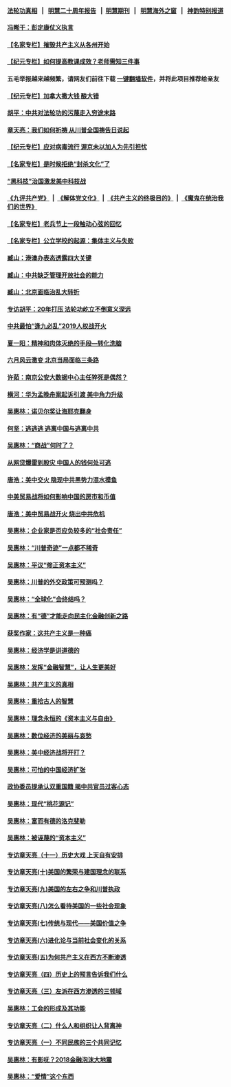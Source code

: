 #### [法轮功真相](https://github.com/gfw-breaker/truth/blob/master/README.md?t=0) &nbsp;&nbsp;|&nbsp;&nbsp; [明慧二十周年报告](https://github.com/gfw-breaker/mh-reports/blob/master/README.md?t=0) &nbsp;&nbsp;|&nbsp;&nbsp;[明慧期刊](https://github.com/gfw-breaker/mh-qikan) &nbsp;&nbsp;|&nbsp;&nbsp; [明慧海外之窗](https://github.com/gfw-breaker/mh-news/blob/master/README.md?t=0) &nbsp;&nbsp;|&nbsp;&nbsp; [神韵特别报道](https://github.com/gfw-breaker/mh-news/blob/master/shenyun.md?t=0)
#### [冯睎干：彭定康仗义执言](../pages/nsc423/n13573222.md?t=03310705) 
#### [【名家专栏】摧毁共产主义从各州开始](../pages/nsc423/n13076376.md?t=03310705) 
#### [【纪元专栏】如何提高教课成效？老师需知三件事](../pages/nsc423/n12417848.md?t=03310705) 
#### 五毛举报越来越频繁，请网友们前往下载 [一键翻墙软件](https://github.com/gfw-breaker/ssr-accounts)，并将此项目推荐给亲友
#### [【纪元专栏】加拿大撒大钱 酿大错](../pages/nsc423/n12406564.md?t=03310705) 
#### [胡平：中共对法轮功的污蔑走入穷途末路](../pages/nsc423/n12266737.md?t=03310705) 
#### [章天亮：我们如何祈祷 从川普全国祷告日说起](../pages/nsc423/n11944627.md?t=03310705) 
#### [【纪元专栏】应对病毒流行 渥京未以加人为先引担忧](../pages/nsc423/n11875714.md?t=03310705) 
#### [【名家专栏】是时候拒绝“封杀文化”了](../pages/nsc423/n11814093.md?t=03310705) 
#### [“黑科技”治国激发美中科技战](../pages/nsc423/n11638056.md?t=03310705) 
#### [《九评共产党》](https://github.com/begood0513/9ping.md/blob/master/README.md?t=03310705) &nbsp;|&nbsp; [《解体党文化》](../../../../jtdwh.md/blob/master/README.md?t=03310705)  &nbsp;|&nbsp; [《共产主义的终极目的》](../../../../gczydzjmd.md/blob/master/README.md?t=03310705) &nbsp;|&nbsp; [《魔鬼在统治我们的世界》](../../../../mgztzwmdsj.md/blob/master/README.md?t=03310705) 
#### [【名家专栏】老兵节上一段触动心弦的回忆](../pages/nsc423/n11646016.md?t=03310705) 
#### [【名家专栏】公立学校的起源：集体主义与失败](../pages/nsc423/n11601833.md?t=03310705) 
#### [臧山：港澳办表态透露四大关键](../pages/nsc423/n11421628.md?t=03310705) 
#### [臧山：中共缺乏管理开放社会的能力](../pages/nsc423/n11407457.md?t=03310705) 
#### [臧山：北京面临治乱大转折](../pages/nsc423/n11406895.md?t=03310705) 
#### [专访胡平：20年打压 法轮功屹立不倒意义深远](../pages/nsc423/n11398800.md?t=03310705) 
#### [中共最怕“逢九必乱”2019人权战开火](../pages/nsc423/n11385248.md?t=03310705) 
#### [夏一阳：精神和肉体灭绝的手段—转化洗脑](../pages/nsc423/n11368250.md?t=03310705) 
#### [六月风云激变 北京当局面临三条路](../pages/nsc423/n11313668.md?t=03310705) 
#### [许茹：南京公安大数据中心主任猝死是偶然？](../pages/nsc423/n11064744.md?t=03310705) 
#### [横河：华为孟晚舟案起诉引渡 美中角力升级](../pages/nsc423/n11027230.md?t=03310705) 
#### [吴惠林：诺贝尔奖让海耶克翻身](../pages/nsc423/n10890049.md?t=03310705) 
#### [何坚：逃逃逃 逃离中国与逃离中共](../pages/nsc423/n10592891.md?t=03310705) 
#### [吴惠林：“商战”何时了？](../pages/nsc423/n10573558.md?t=03310705) 
#### [从网贷爆雷到股灾 中国人的钱何处可逃](../pages/nsc423/n10572800.md?t=03310705) 
#### [唐浩：美中交火 隐现中共黑势力混水摸鱼](../pages/nsc423/n10544040.md?t=03310705) 
#### [中美贸易战将如何影响中国的房市和币值](../pages/nsc423/n10543697.md?t=03310705) 
#### [唐浩：美中贸易战开火 烧出中共危机](../pages/nsc423/n10540126.md?t=03310705) 
#### [吴惠林：企业家是否应负较多的“社会责任”](../pages/nsc423/n10535022.md?t=03310705) 
#### [吴惠林：“川普奇迹”一点都不稀奇](../pages/nsc423/n10512808.md?t=03310705) 
#### [吴惠林：平议“修正资本主义”](../pages/nsc423/n10495724.md?t=03310705) 
#### [吴惠林：川普的外交政策可预测吗？](../pages/nsc423/n10462387.md?t=03310705) 
#### [吴惠林：“全球化”会终结吗？](../pages/nsc423/n10452838.md?t=03310705) 
#### [吴惠林：有“德”才能走向民主化金融创新之路](../pages/nsc423/n10432292.md?t=03310705) 
#### [获奖作家：这共产主义是一种癌](../pages/nsc423/n10431541.md?t=03310705) 
#### [吴惠林：经济学是讲道德的](../pages/nsc423/n10398014.md?t=03310705) 
#### [吴惠林：发挥“金融智慧”，让人生更美好](../pages/nsc423/n10375019.md?t=03310705) 
#### [吴惠林：共产主义的真相](../pages/nsc423/n10351394.md?t=03310705) 
#### [吴惠林：重拾古人的智慧](../pages/nsc423/n10337691.md?t=03310705) 
#### [吴惠林：理念永恒的《资本主义与自由》](../pages/nsc423/n10316274.md?t=03310705) 
#### [吴惠林：数位经济的美丽与哀愁](../pages/nsc423/n10292946.md?t=03310705) 
#### [吴惠林：美中经济战将开打？](../pages/nsc423/n10258825.md?t=03310705) 
#### [吴惠林：可怕的中国经济扩张](../pages/nsc423/n10219147.md?t=03310705) 
#### [政协委员提承认双重国籍 揭中共官员过客心态](../pages/nsc423/n10208809.md?t=03310705) 
#### [吴惠林：现代“桃花源记”](../pages/nsc423/n10185234.md?t=03310705) 
#### [吴惠林：富而有德的洛克斐勒](../pages/nsc423/n10142264.md?t=03310705) 
#### [吴惠林：被诬蔑的“资本主义”](../pages/nsc423/n10124816.md?t=03310705) 
#### [专访章天亮（十一）历史大戏 上天自有安排](../pages/nsc423/n10094905.md?t=03310705) 
#### [专访章天亮(十)美国的繁荣与建国理念的联系](../pages/nsc423/n10094899.md?t=03310705) 
#### [专访章天亮(九)美国的左右之争和川普执政](../pages/nsc423/n10094889.md?t=03310705) 
#### [专访章天亮(八)怎么看待美国的一些社会现象](../pages/nsc423/n10094857.md?t=03310705) 
#### [专访章天亮(七)传统与现代——美国价值之争](../pages/nsc423/n10093140.md?t=03310705) 
#### [专访章天亮(六)进化论与当前社会变化的关系](../pages/nsc423/n10092036.md?t=03310705) 
#### [专访章天亮(五)为何共产主义在西方不断渗透](../pages/nsc423/n10083620.md?t=03310705) 
#### [专访章天亮（四）历史上的预言告诉我们什么](../pages/nsc423/n10083606.md?t=03310705) 
#### [专访章天亮（三）左派在西方渗透的三领域](../pages/nsc423/n10081115.md?t=03310705) 
#### [吴惠林：工会的形成及其功能](../pages/nsc423/n10080633.md?t=03310705) 
#### [专访章天亮（二）什么人和组织让人背离神](../pages/nsc423/n10076637.md?t=03310705) 
#### [专访章天亮（一）不同民族的三个共同记忆](../pages/nsc423/n10074188.md?t=03310705) 
#### [吴惠林：有影呒？2018金融泡沫大地震](../pages/nsc423/n10040534.md?t=03310705) 
#### [吴惠林：“爱情”这个东西](../pages/nsc423/n10019423.md?t=03310705) 
